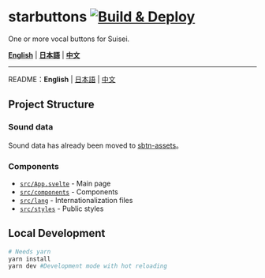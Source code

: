 # starbuttons [![Build & Deploy](https://github.com/suisei-cn/starbuttons/workflows/Build%20&%20Deploy/badge.svg)](https://github.com/suisei-cn/starbuttons/actions)

One or more vocal buttons for Suisei.

**[English](https://suisei.moe/?lang=en)** | **[日本語](https://suisei.moe/?lang=ja)** | **[中文](https://suisei.moe/?lang=zh)**

---

README：**English** | [日本語](https://github.com/suisei-cn/starbuttons/blob/master/README.ja.md) | [中文](https://github.com/suisei-cn/starbuttons/blob/master/README.md)

## Project Structure

### Sound data

Sound data has already been moved to [sbtn-assets](https://github.com/suisei-cn/sbtn-assets)。

### Components

- [`src/App.svelte`](https://github.com/suisei-cn/starbuttons/blob/master/src/App.svelte) - Main page
- [`src/components`](https://github.com/suisei-cn/starbuttons/tree/master/src/components) - Components
- [`src/lang`](https://github.com/suisei-cn/starbuttons/tree/master/src/lang) - Internationalization files
- [`src/styles`](https://github.com/suisei-cn/starbuttons/blob/master/src/styles) - Public styles

## Local Development

```sh
# Needs yarn
yarn install
yarn dev #Development mode with hot reloading
```
